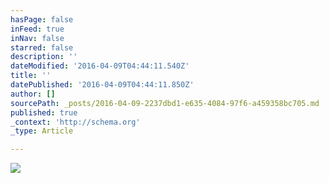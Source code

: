 ```yaml
---
hasPage: false
inFeed: true
inNav: false
starred: false
description: ''
dateModified: '2016-04-09T04:44:11.540Z'
title: ''
datePublished: '2016-04-09T04:44:11.850Z'
author: []
sourcePath: _posts/2016-04-09-2237dbd1-e635-4084-97f6-a459358bc705.md
published: true
_context: 'http://schema.org'
_type: Article

---
```

![](https://the-grid-user-content.s3-us-west-2.amazonaws.com/e86dd115-83be-44cc-acab-19a4a03381a4.jpg)